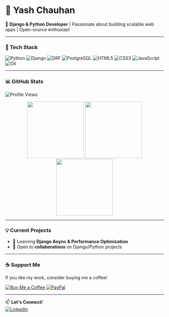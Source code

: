 # 👋 Yash Chauhan

🚀 **Django & Python Developer** | Passionate about building scalable web apps | Open-source enthusiast  

---

### 🔧 **Tech Stack**  
![Python](https://img.shields.io/badge/Python-3776AB?style=for-the-badge&logo=python&logoColor=white)
![Django](https://img.shields.io/badge/Django-092E20?style=for-the-badge&logo=django&logoColor=white)
![DRF](https://img.shields.io/badge/Django_REST-ff1709?style=for-the-badge&logo=django&logoColor=white)
![PostgreSQL](https://img.shields.io/badge/PostgreSQL-316192?style=for-the-badge&logo=postgresql&logoColor=white)
![HTML5](https://img.shields.io/badge/HTML5-E34F26?style=for-the-badge&logo=html5&logoColor=white)
![CSS3](https://img.shields.io/badge/CSS3-1572B6?style=for-the-badge&logo=css3&logoColor=white)
![JavaScript](https://img.shields.io/badge/JavaScript-F7DF1E?style=for-the-badge&logo=javascript&logoColor=black)
![Git](https://img.shields.io/badge/Git-F05032?style=for-the-badge&logo=git&logoColor=white)

---

### 📊 **GitHub Stats**  

![Profile Views](https://komarev.com/ghpvc/?username=yashyc7&label=Profile+Views&color=blueviolet&style=flat)  

<div align="center">
  <img height="180em" src="https://github-readme-stats.vercel.app/api?username=yashyc7&show_icons=true&theme=dark&hide_border=true" />
  <img height="180em" src="https://github-readme-streak-stats.herokuapp.com/?user=yashyc7&theme=dark&hide_border=true" />
  <img height="180em" src="https://github-readme-stats.vercel.app/api/top-langs/?username=yashyc7&layout=compact&theme=dark&hide_border=true" />
</div>

---

### 💡 **Current Projects**   
- 🌱 Learning **Django Async & Performance Optimization**  
- 🤝 Open to **collaborations** on Django/Python projects  

---

### ☕ **Support Me**  
If you like my work, consider buying me a coffee!  

[![Buy Me a Coffee](https://img.shields.io/badge/Buy_Me_A_Coffee-FFDD00?style=for-the-badge&logo=buy-me-a-coffee&logoColor=black)](https://buymeacoffee.com/yashyc7)
[![PayPal](https://img.shields.io/badge/PayPal-00457C?style=for-the-badge&logo=paypal&logoColor=white)](https://paypal.me/yashyc7)

---

📫 **Let's Connect!**  
[![LinkedIn](https://img.shields.io/badge/LinkedIn-0077B5?style=for-the-badge&logo=linkedin&logoColor=white)](https://linkedin.com/in/yashyc7)
